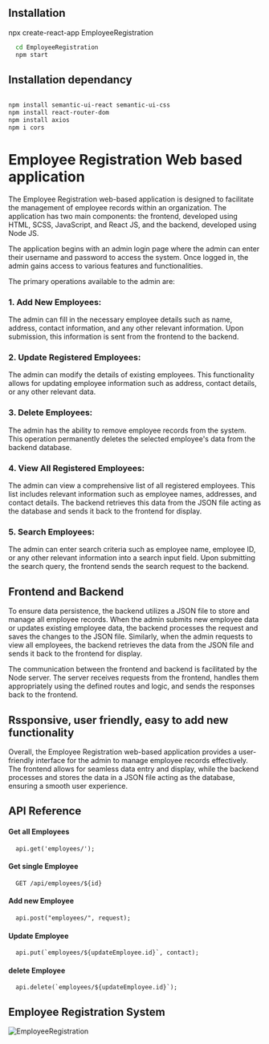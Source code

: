 
## Installation

npx create-react-app EmployeeRegistration

```bash
  cd EmployeeRegistration
  npm start
```
## Installation dependancy
```bash

npm install semantic-ui-react semantic-ui-css
npm install react-router-dom
npm install axios
npm i cors
```

# Employee Registration Web based application

The Employee Registration web-based application is designed to facilitate the management of employee records within an organization. The application has two main components: the frontend, developed using HTML, SCSS, JavaScript, and React JS, and the backend, developed using Node JS.

The application begins with an admin login page where the admin can enter their username and password to access the system. Once logged in, the admin gains access to various features and functionalities.

The primary operations available to the admin are:

### 1. Add New Employees: 
The admin can fill in the necessary employee details such as name, address, contact information, and any other relevant information. Upon submission, this information is sent from the frontend to the backend.

### 2. Update Registered Employees: 
The admin can modify the details of existing employees. This functionality allows for updating employee information such as address, contact details, or any other relevant data.

### 3. Delete Employees: 
The admin has the ability to remove employee records from the system. This operation permanently deletes the selected employee's data from the backend database.

### 4. View All Registered Employees: 
The admin can view a comprehensive list of all registered employees. This list includes relevant information such as employee names, addresses, and contact details. The backend retrieves this data from the JSON file acting as the database and sends it back to the frontend for display.
### 5. Search Employees: 
The admin can enter search criteria such as employee name, employee ID, or any other relevant information into a search input field. Upon submitting the search query, the frontend sends the search request to the backend.

## Frontend and Backend 
To ensure data persistence, the backend utilizes a JSON file to store and manage all employee records. When the admin submits new employee data or updates existing employee data, the backend processes the request and saves the changes to the JSON file. Similarly, when the admin requests to view all employees, the backend retrieves the data from the JSON file and sends it back to the frontend for display.

The communication between the frontend and backend is facilitated by the Node server. The server receives requests from the frontend, handles them appropriately using the defined routes and logic, and sends the responses back to the frontend.

## Rssponsive, user friendly, easy to add new functionality

Overall, the Employee Registration web-based application provides a user-friendly interface for the admin to manage employee records effectively. The frontend allows for seamless data entry and display, while the backend processes and stores the data in a JSON file acting as the database, ensuring a smooth user experience.


## API Reference

#### Get all Employees

```http
  api.get('employees/');
```

#### Get single Employee

```http
  GET /api/employees/${id}
```

#### Add new Employee

```http
  api.post("employees/", request);
```

#### Update Employee

```http
  api.put(`employees/${updateEmployee.id}`, contact);

```
#### delete Employee

```http
  api.delete(`employees/${updateEmployee.id}`);

```


## Employee Registration System

![EmployeeRegistration](https://github.com/Hinashahzad/ContactList/blob/main/Frontend/src/images/EmployeeRegistration.png?raw=true)


